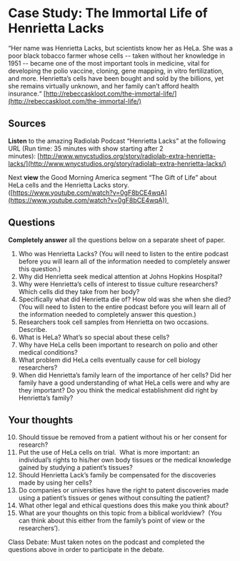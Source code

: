 # Case Study: The Immortal Life of Henrietta Lacks

“Her name was Henrietta Lacks, but scientists know her as HeLa. She was a poor black tobacco farmer whose cells -- taken without her knowledge in 1951 -- became one of the most important tools in medicine, vital for developing the polio vaccine, cloning, gene mapping, in vitro fertilization, and more. Henrietta’s cells have been bought and sold by the billions, yet she remains virtually unknown, and her family can’t afford health insurance.“ [http://rebeccaskloot.com/the-immortal-life/](http://rebeccaskloot.com/the-immortal-life/)

## Sources

**Listen** to the amazing Radiolab Podcast “Henrietta Lacks” at the following URL (Run time: 35 minutes with show starting after 2 minutes): [http://www.wnycstudios.org/story/radiolab-extra-henrietta-lacks/](http://www.wnycstudios.org/story/radiolab-extra-henrietta-lacks/)

Next **view** the Good Morning America segment “The Gift of Life” about HeLa cells and the Henrietta Lacks story. ([https://www.youtube.com/watch?v=0gF8bCE4wqA](https://www.youtube.com/watch?v=0gF8bCE4wqA)) 

## Questions

**Completely answer** all the questions below on a separate sheet of paper. 

1.  Who was Henrietta Lacks? (You will need to listen to the entire podcast before you will learn all of the information needed to completely answer this question.)
2.  Why did Henrietta seek medical attention at Johns Hopkins Hospital?
3.  Why were Henrietta’s cells of interest to tissue culture researchers? Which cells did they take from her body?
4.  Specifically what did Henrietta die of? How old was she when she died? (You will need to listen to the entire podcast before you will learn all of the information needed to completely answer this question.)
5.  Researchers took cell samples from Henrietta on two occasions. Describe.
6.  What is HeLa? What’s so special about these cells?
7.  Why have HeLa cells been important to research on polio and other medical conditions?
8.  What problem did HeLa cells eventually cause for cell biology researchers?
9.  When did Henrietta’s family learn of the importance of her cells? Did her family have a good understanding of what HeLa cells were and why are they important? Do you think the medical establishment did right by Henrietta’s family?

## Your thoughts

10.  Should tissue be removed from a patient without his or her consent for research?
11.  Put the use of HeLa cells on trial.  What is more important: an individual’s rights to his/her own body tissues or the medical knowledge gained by studying a patient’s tissues?
12.  Should Henrietta Lack’s family be compensated for the discoveries made by using her cells?
13.  Do companies or universities have the right to patent discoveries made using a patient’s tissues or genes without consulting the patient?
14.  What other legal and ethical questions does this make you think about?
15.  What are your thoughts on this topic from a biblical worldview?  (You can think about this either from the family’s point of view or the researchers’).  
    

  
  

Class Debate: Must taken notes on the podcast and completed the questions above in order to participate in the debate.